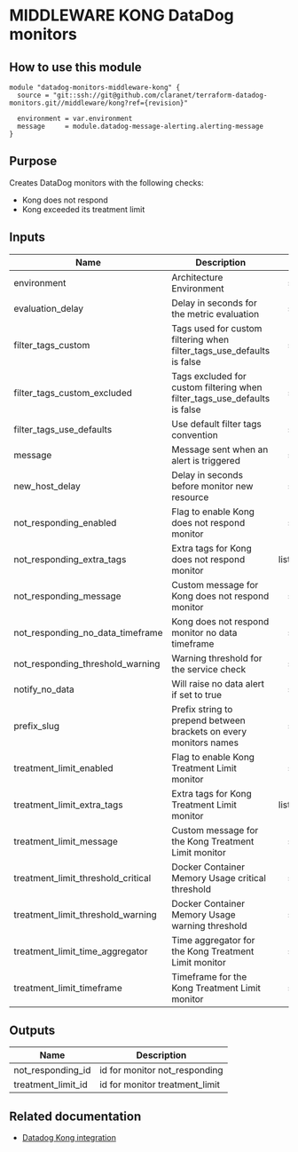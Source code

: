 # MIDDLEWARE KONG DataDog monitors

## How to use this module

```
module "datadog-monitors-middleware-kong" {
  source = "git::ssh://git@github.com/claranet/terraform-datadog-monitors.git//middleware/kong?ref={revision}"

  environment = var.environment
  message     = module.datadog-message-alerting.alerting-message
}

```

## Purpose

Creates DataDog monitors with the following checks:

- Kong does not respond
- Kong exceeded its treatment limit

## Inputs

| Name | Description | Type | Default | Required |
|------|-------------|:----:|:-----:|:-----:|
| environment | Architecture Environment | string | n/a | yes |
| evaluation\_delay | Delay in seconds for the metric evaluation | string | `"15"` | no |
| filter\_tags\_custom | Tags used for custom filtering when filter_tags_use_defaults is false | string | `"*"` | no |
| filter\_tags\_custom\_excluded | Tags excluded for custom filtering when filter_tags_use_defaults is false | string | `""` | no |
| filter\_tags\_use\_defaults | Use default filter tags convention | string | `"true"` | no |
| message | Message sent when an alert is triggered | string | n/a | yes |
| new\_host\_delay | Delay in seconds before monitor new resource | string | `"300"` | no |
| not\_responding\_enabled | Flag to enable Kong does not respond monitor | string | `"true"` | no |
| not\_responding\_extra\_tags | Extra tags for Kong does not respond monitor | list(string) | `[]` | no |
| not\_responding\_message | Custom message for Kong does not respond monitor | string | `""` | no |
| not\_responding\_no\_data\_timeframe | Kong does not respond monitor no data timeframe | string | `"10"` | no |
| not\_responding\_threshold\_warning | Warning threshold for the service check | string | `"3"` | no |
| notify\_no\_data | Will raise no data alert if set to true | string | `"true"` | no |
| prefix\_slug | Prefix string to prepend between brackets on every monitors names | string | `""` | no |
| treatment\_limit\_enabled | Flag to enable Kong Treatment Limit monitor | string | `"true"` | no |
| treatment\_limit\_extra\_tags | Extra tags for Kong Treatment Limit monitor | list(string) | `[]` | no |
| treatment\_limit\_message | Custom message for the Kong Treatment Limit monitor | string | `""` | no |
| treatment\_limit\_threshold\_critical | Docker Container Memory Usage  critical threshold | string | `"20"` | no |
| treatment\_limit\_threshold\_warning | Docker Container Memory Usage warning threshold | string | `"0"` | no |
| treatment\_limit\_time\_aggregator | Time aggregator for the Kong Treatment Limit monitor | string | `"min"` | no |
| treatment\_limit\_timeframe | Timeframe for the Kong Treatment Limit monitor | string | `"last_15m"` | no |

## Outputs

| Name | Description |
|------|-------------|
| not\_responding\_id | id for monitor not_responding |
| treatment\_limit\_id | id for monitor treatment_limit |

## Related documentation

* [Datadog Kong integration](https://docs.datadoghq.com/integrations/kong/)

